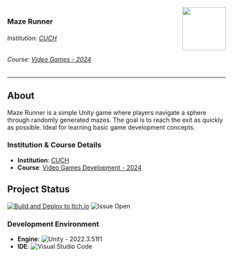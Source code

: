 <img align="right" width="100" height="100" src="https://i.imgur.com/fMsxzfs.jpeg">

### Maze Runner
###### Institution: [CUCH](https://cuch.gob.ar/)
###### Course: [Video Games - 2024](https://cuch.gob.ar/wp-content/uploads/2024/08/tu-primer-videojuego-Programa.pdf)

---

## About
 Maze Runner is a simple Unity game where players navigate a sphere through randomly generated mazes. The goal is to reach the exit as quickly as possible. Ideal for learning basic game development concepts.
 
### Institution & Course Details
- **Institution**: [CUCH](https://cuch.gob.ar/)
- **Course**: [Video Games Development - 2024](https://cuch.gob.ar/wp-content/uploads/2024/08/tu-primer-videojuego-Programa.pdf)

## Project Status
[![Build and Deploy to Itch.io](https://github.com/Bernard2806/Maze-Runner/actions/workflows/webgl-build-deploy.yml/badge.svg)](https://github.com/Bernard2806/Maze-Runner/actions/workflows/webgl-build-deploy.yml)
![Issue Open](https://img.shields.io/github/issues/Bernard2806/Realistic-Head-Soccer.svg)

### Development Environment
- **Engine**: ![Unity](https://img.shields.io/badge/Unity-100000?style=for-the-badge&logo=unity&logoColor=white) - 2022.3.51f1
- **IDE**: ![Visual Studio Code](https://img.shields.io/badge/Visual_Studio_Code-0078D4?style=for-the-badge&logo=visual%20studio%20code&logoColor=white)

